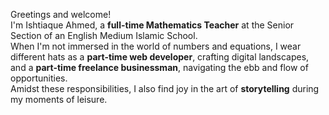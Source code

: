 Greetings and welcome!  
I'm Ishtiaque Ahmed, a **full-time Mathematics Teacher** at the Senior Section of an English Medium Islamic School.  
When I'm not immersed in the world of numbers and equations, I wear different hats as a **part-time web developer**, crafting digital landscapes, and a **part-time freelance businessman**, navigating the ebb and flow of opportunities.   
Amidst these responsibilities, I also find joy in the art of **storytelling** during my moments of leisure.
